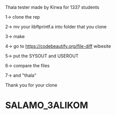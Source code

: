 Thala tester made by Kirwa for 1337 students

1-> clone the rep

2-> mv your libftprintf.a into folder that you clone

3-> make

4-> go to https://codebeautify.org/file-diff wibesite

5-> put the SYSOUT and USEROUT

6-> compare the files

7-> and "thala"

Thank you for your clone
# SALAMO_3ALIKOM
